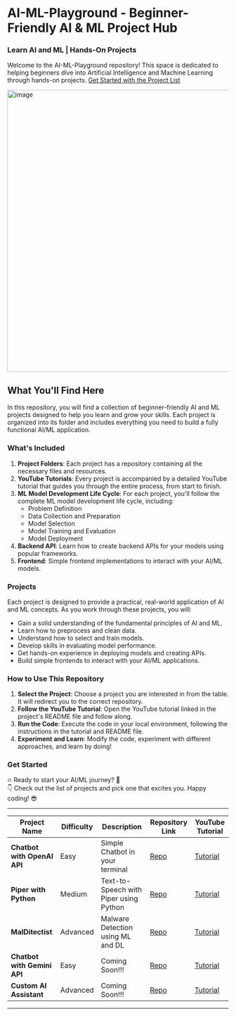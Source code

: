 # AI-ML-Playground - Beginner-Friendly AI & ML Project Hub

### Learn AI and ML | Hands-On Projects

Welcome to the AI-ML-Playground repository! This space is dedicated to helping beginners dive into Artificial Intelligence and Machine Learning through hands-on projects. [Get Started with the Project List](#get-started)

<img width="640" align="center" alt="image" src="https://github.com/nimna29/ai-ml-playground/assets/77341013/f381aeaf-03e0-49b1-a820-9058acfbaaba">

## What You'll Find Here

In this repository, you will find a collection of beginner-friendly AI and ML projects designed to help you learn and grow your skills. Each project is organized into its folder and includes everything you need to build a fully functional AI/ML application.

### What's Included

1. **Project Folders**: Each project has a repository containing all the necessary files and resources.
2. **YouTube Tutorials**: Every project is accompanied by a detailed YouTube tutorial that guides you through the entire process, from start to finish.
3. **ML Model Development Life Cycle**: For each project, you'll follow the complete ML model development life cycle, including:
   - Problem Definition
   - Data Collection and Preparation
   - Model Selection
   - Model Training and Evaluation
   - Model Deployment
4. **Backend API**: Learn how to create backend APIs for your models using popular frameworks.
5. **Frontend**: Simple frontend implementations to interact with your AI/ML models.

### Projects

Each project is designed to provide a practical, real-world application of AI and ML concepts. As you work through these projects, you will:
- Gain a solid understanding of the fundamental principles of AI and ML.
- Learn how to preprocess and clean data.
- Understand how to select and train models.
- Develop skills in evaluating model performance.
- Get hands-on experience in deploying models and creating APIs.
- Build simple frontends to interact with your AI/ML applications.

### How to Use This Repository

1. **Select the Project**: Choose a project you are interested in from the table. It will redirect you to the correct repository.
2. **Follow the YouTube Tutorial**: Open the YouTube tutorial linked in the project's README file and follow along.
3. **Run the Code**: Execute the code in your local environment, following the instructions in the tutorial and README file.
4. **Experiment and Learn**: Modify the code, experiment with different approaches, and learn by doing!

### Get Started

🔥 Ready to start your AI/ML journey? 👊
<br>
👇 Check out the list of projects and pick one that excites you. Happy coding! 😎

---
| Project Name                       | Difficulty | Description                           | Repository Link                                       | YouTube Tutorial                                       |
|------------------------------------|------------|---------------------------------------|-------------------------------------------------------|--------------------------------------------------------|
| **Chatbot with OpenAI API**        | Easy       | Simple Chatbot in your terminal       | [Repo](https://github.com/nimna29/cli-chatbot)        | [Tutorial](#)             |
| **Piper with Python**              | Medium     | Text-to-Speech with Piper using Python| [Repo](https://github.com/nimna29/piper-with-python)  | [Tutorial](https://youtu.be/FrPVXVjaYDs)               |
| **MalDitectist**                   | Advanced   | Malware Detection using ML and DL     | [Repo](https://github.com/nimna29/MalDitectist)       | [Tutorial](#)             |
| **Chatbot with Gemini API**        | Easy       | Coming Soon!!!      | [Repo](#)   | [Tutorial](#)             |
| **Custom AI Assistant**            | Advanced   | Coming Soon!!!   | [Repo](#)   | [Tutorial](#)             |


---
